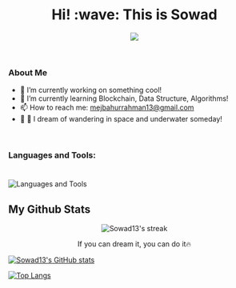 <h1 align="center">Hi! :wave:  This is Sowad</h1>


<p align="center"> 
	<img src="https://readme-typing-svg.herokuapp.com?color=%red&duration=6000&lines=Self++motivated+developer+and+problem++solver;Love+to+<Code/>;Interested+in++Artificial+Intelligence;Enthusiastic+about++Blockchain;Into+new++Technology!!&center=true&width=500&height=45">
</p>
<br>

<h3> About Me </h3>

- 🔭 I’m currently working on something cool!
- 🌱 I’m currently learning Blockchain, Data Structure, Algorithms!
- 📫 How to reach me: mejbahurrahman13@gmail.com
- :stars: :ocean: I dream of wandering in space and underwater someday! 
<br>

### Languages and Tools:
#
![Languages and Tools](https://skillicons.dev/icons?i=html,tailwindcss,java,js,py,cpp,nextjs,react,flutter,github,vscode,androidstudio)
<br>

## My Github Stats
<p align="center">
	<img title="🔥 Get streak stats for your profile at git.io/streak-stats" alt="Sowad13's streak" src="http://github-readme-streak-stats.herokuapp.com?user=Sowad13&theme=chartreuse-dark&hide_border=true&bg_color=transparent"/>
<p align="center"> If you can dream it, you can do it🔥 </p>
</p>


[![Sowad13's GitHub stats](https://github-readme-stats.vercel.app/api?username=Sowad13&theme=transparent&show_icons=true&hide_border=false&title_color=8758FF)](https://github.com/Sowad13/github-readme-stats)

[![Top Langs](https://github-readme-stats.vercel.app/api/top-langs/?username=Sowad13&theme=transparent&layout=compact&hide_border=false&title_color=38E54D)](https://github.com/Sowad13/github-readme-stats)

